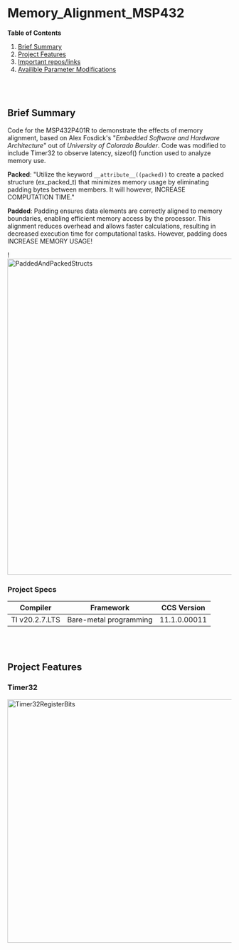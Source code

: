 # Memory_Alignment_MSP432

**Table of Contents** 
1. [Brief Summary](#bs-id)
1. [Project Features](#pf-id)
1. [Important repos/links](#pm-id)
1. [Availible Parameter Modifications](#il-id)

<br>
<br>

<a id="bs-id"></a>
## Brief Summary 
Code for the MSP432P401R to demonstrate the effects of memory alignment, based on Alex Fosdick's 
"_Embedded Software and Hardware Architecture_" out of _University of Colorado Boulder_. Code was modified 
to include Timer32 to observe latency, sizeof() function used to analyze memory use. 

__Packed__:
"Utilize the keyword `__attribute__((packed))` to create a packed structure (ex_packed_t)
that minimizes memory usage by eliminating padding bytes between members. It will however, INCREASE COMPUTATION TIME."


__Padded__:
Padding ensures data elements are correctly aligned to memory boundaries, enabling efficient memory access by the processor. 
This alignment reduces overhead and allows faster calculations, resulting in decreased execution time for computational tasks. However, padding does INCREASE MEMORY USAGE!


!<img width="710" alt="PaddedAndPackedStructs" src="https://github.com/rudi547317/Memory_Alignment_MSP432/assets/133919829/239ba8d1-5585-48ac-b400-2031a60d03dd">


### Project Specs

| Compiler                 | Framework                 | CCS Version                             |
|--------------------------|---------------------------|-----------------------------------------|
|TI v20.2.7.LTS            |Bare-metal programming     | 11.1.0.00011                            |


<br>
<br>

<a id="pf-id"></a>
## Project Features

### Timer32

<img width="547" alt="Timer32RegisterBits" src="https://github.com/rudi547317/Memory_Alignment_MSP432/assets/133919829/70bab3bb-3754-468f-981f-bfcf84832ce9">



